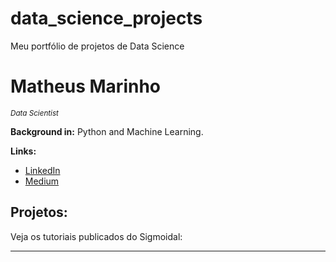 # data_science_projects
Meu portfólio de projetos de Data Science

# Matheus Marinho
<sub> *Data Scientist* 

**Background in:** Python and Machine Learning.

**Links:**
* [LinkedIn](www.linkedin.com/in/matheusmarinho)
* [Medium](https://www.medium.com)

## Projetos:
Veja os tutoriais publicados do Sigmoidal:


---
